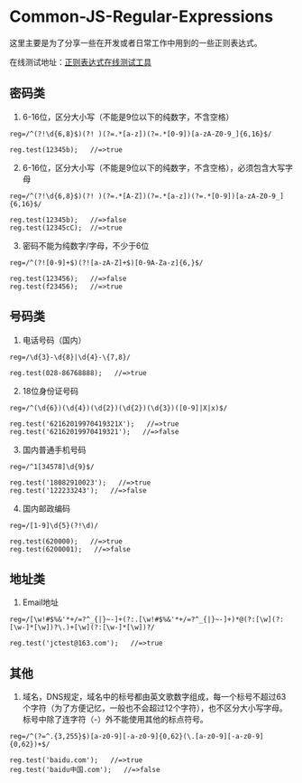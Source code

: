 # Common-JS-Regular-Expressions
这里主要是为了分享一些在开发或者日常工作中用到的一些正则表达式。

在线测试地址：[正则表达式在线测试工具](https://c.runoob.com/front-end/854)

## 密码类
1. 6-16位，区分大小写（不能是9位以下的纯数字，不含空格）
```
reg=/^(?!\d{6,8}$)(?! )(?=.*[a-z])(?=.*[0-9])[a-zA-Z0-9_]{6,16}$/

reg.test(12345b);   //=>true
```
2. 6-16位，区分大小写（不能是9位以下的纯数字，不含空格），必须包含大写字母
```
reg=/^(?!\d{6,8}$)(?! )(?=.*[A-Z])(?=.*[a-z])(?=.*[0-9])[a-zA-Z0-9_]{6,16}$/

reg.test(12345b);   //=>false
reg.test(12345cC);  //=>true
```
3. 密码不能为纯数字/字母，不少于6位
```
reg=/^(?![0-9]+$)(?![a-zA-Z]+$)[0-9A-Za-z]{6,}$/

reg.test(123456);   //=>false
reg.test(f23456);   //=>true
```

## 号码类
1. 电话号码（国内）
```
reg=/\d{3}-\d{8}|\d{4}-\{7,8}/

reg.test(028-86768888);   //=>true
```
2. 18位身份证号码
```
reg=/^(\d{6})(\d{4})(\d{2})(\d{2})(\d{3})([0-9]|X|x)$/

reg.test('62162019970419321X');   //=>true
reg.test('62162019970419321');   //=>false
```
3. 国内普通手机号码
```
reg=/^1[34578]\d{9}$/

reg.test('18082910023');   //=>true
reg.test('122233243');   //=>false
```
4. 国内邮政编码
```
reg=/[1-9]\d{5}(?!\d)/

reg.test(620000);   //=>true
reg.test(6200001);   //=>false
```
## 地址类

1. Email地址
```
reg=/[\w!#$%&'*+/=?^_{|}~-]+(?:.[\w!#$%&'*+/=?^_{|}~-]+)*@(?:[\w](?:[\w-]*[\w])?\.)+[\w](?:[\w-]*[\w])?/

reg.test('jctest@163.com');   //=>true
```



## 其他
1. 域名，DNS规定，域名中的标号都由英文歌数字组成，每一个标号不超过63个字符（为了方便记忆，一般也不会超过12个字符），也不区分大小写字母。标号中除了连字符（-）外不能使用其他的标点符号。
```
reg=/^(?=^.{3,255}$)[a-z0-9][-a-z0-9]{0,62}(\.[a-z0-9][-a-z0-9]{0,62})+$/

reg.test('baidu.com');   //=>true
reg.test('baidu中国.com');   //=>false
```


